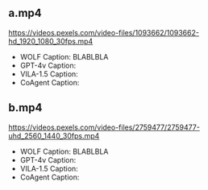 
## a.mp4

https://videos.pexels.com/video-files/1093662/1093662-hd_1920_1080_30fps.mp4


* WOLF Caption: BLABLBLA
* GPT-4v Caption:
* VILA-1.5 Caption:
* CoAgent Caption:

## b.mp4

https://videos.pexels.com/video-files/2759477/2759477-uhd_2560_1440_30fps.mp4

* WOLF Caption: BLABLBLA
* GPT-4v Caption:
* VILA-1.5 Caption:
* CoAgent Caption:
